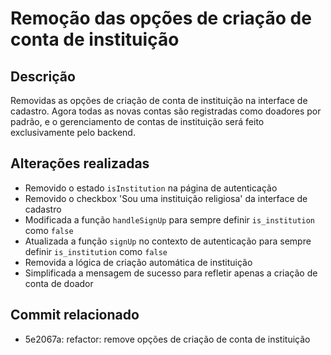 # Remoção das opções de criação de conta de instituição

## Descrição

Removidas as opções de criação de conta de instituição na interface de cadastro. Agora todas as novas contas são registradas como doadores por padrão, e o gerenciamento de contas de instituição será feito exclusivamente pelo backend.

## Alterações realizadas

- Removido o estado `isInstitution` na página de autenticação
- Removido o checkbox 'Sou uma instituição religiosa' da interface de cadastro
- Modificada a função `handleSignUp` para sempre definir `is_institution` como `false`
- Atualizada a função `signUp` no contexto de autenticação para sempre definir `is_institution` como `false`
- Removida a lógica de criação automática de instituição
- Simplificada a mensagem de sucesso para refletir apenas a criação de conta de doador

## Commit relacionado

- 5e2067a: refactor: remove opções de criação de conta de instituição